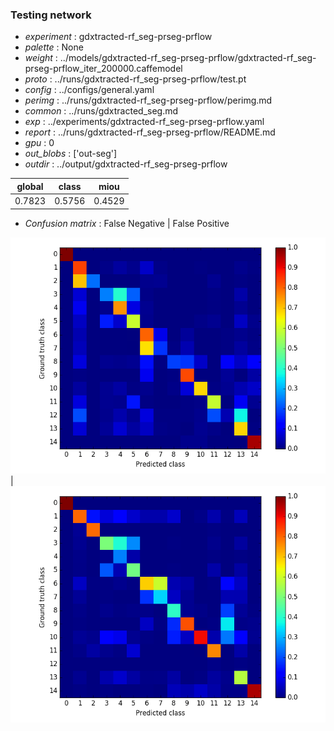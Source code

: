 ### Testing network
- *experiment* : gdxtracted-rf_seg-prseg-prflow
- *palette* : None
- *weight* : ../models/gdxtracted-rf_seg-prseg-prflow/gdxtracted-rf_seg-prseg-prflow_iter_200000.caffemodel
- *proto* : ../runs/gdxtracted-rf_seg-prseg-prflow/test.pt
- *config* : ../configs/general.yaml
- *perimg* : ../runs/gdxtracted-rf_seg-prseg-prflow/perimg.md
- *common* : ../runs/gdxtracted_seg.md
- *exp* : ../experiments/gdxtracted-rf_seg-prseg-prflow.yaml
- *report* : ../runs/gdxtracted-rf_seg-prseg-prflow/README.md
- *gpu* : 0
- *out_blobs* : ['out-seg']
- *outdir* : ../output/gdxtracted-rf_seg-prseg-prflow

global | class | miou
------ | ----- | ----
0.7823 | 0.5756 | 0.4529

- *Confusion matrix* : False Negative | False Positive

![conf_mat_fn](confmat_fn.png) | ![conf_mat_fp](confmat_fp.png)
